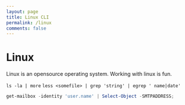 ```yaml
---
layout: page
title: Linux CLI
permalink: /linux
comments: false
---
```


# Linux

Linux is an opensource operating system. Working with linux is fun.

`ls -la | more`
`less <somefile> | grep 'string' | egrep ' name|date'`

```powershell
get-mailbox -identity 'user.name' | Select-Object -SMTPADDRESS;
```
